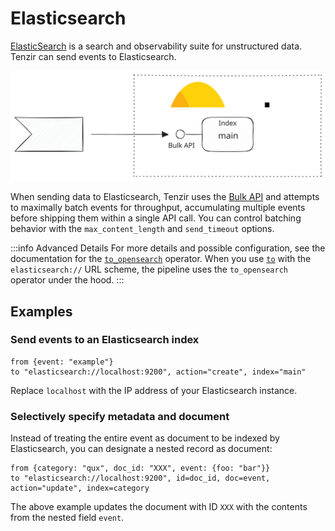 # Elasticsearch

[ElasticSearch](https://elastic.co/elasticsearch) is a search and observability
suite for unstructured data. Tenzir can send events to Elasticsearch.

![Elasticsearch](elasticsearch.svg)

When sending data to Elasticsearch, Tenzir uses the [Bulk
API](https://www.elastic.co/guide/en/elasticsearch/reference/current/docs-bulk.html)
and attempts to maximally batch events for throughput, accumulating multiple
events before shipping them within a single API call. You can control batching
behavior with the `max_content_length` and `send_timeout` options.

:::info Advanced Details
For more details and possible configuration, see the documentation for the
[`to_opensearch`](../../tql2/operators/to_opensearch.mdx) operator. When you use
[`to`](../../tql2/operators/to.md) with the `elasticsearch://` URL scheme, the
pipeline uses the `to_opensearch` operator under the hood.
:::

## Examples

### Send events to an Elasticsearch index

```tql
from {event: "example"}
to "elasticsearch://localhost:9200", action="create", index="main"
```

Replace `localhost` with the IP address of your Elasticsearch instance.

### Selectively specify metadata and document

Instead of treating the entire event as document to be indexed by Elasticsearch,
you can designate a nested record as document:

```tql
from {category: "qux", doc_id: "XXX", event: {foo: "bar"}}
to "elasticsearch://localhost:9200", id=doc_id, doc=event, action="update", index=category
```

The above example updates the document with ID `XXX` with the contents from the
nested field `event`.
